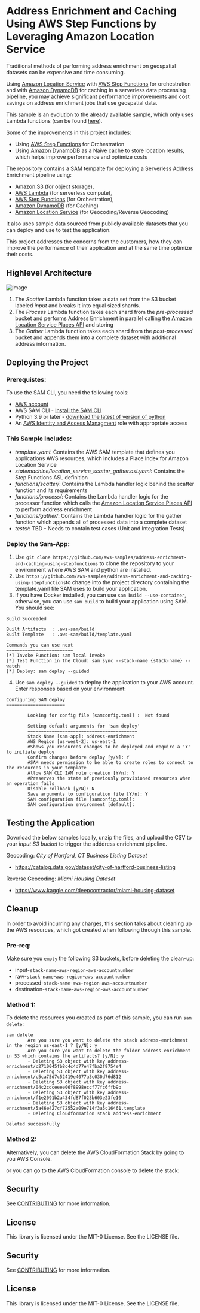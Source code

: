 # Address Enrichment and Caching Using AWS Step Functions by Leveraging Amazon Location Service

Traditional methods of performing address enrichment on geospatial datasets can be expensive and time consuming. 

Using [Amazon Location Service](https://aws.amazon.com/location/) with [AWS Step Functions](https://aws.amazon.com/step-functions/) for orchestration and with [Amazon DynamoDB](https://aws.amazon.com/dynamodb) for caching in a serverless data processing pipeline, you may achieve significant performance improvements and cost savings on address enrichment jobs that use geospatial data. 

This sample is an evolution to the already available sample, which only uses Lambda functions (can be found [here](https://github.com/aws-samples/amazon-location-service-serverless-address-validation)).

Some of the improvements in this project includes:

- Using [AWS Step Functions](https://aws.amazon.com/step-functions/) for Orchestration
- Using [Amazon DynamoDB](https://aws.amazon.com/dynamodb) as a Naive cache to store location results, which helps improve performance and optimize costs

The repository contains a SAM tempalte for deploying a Serverless Address Enrichment pipeline using:
- [Amazon S3](https://aws.amazon.com/s3/) (for object storage), 
- [AWS Lambda](https://aws.amazon.com/lambda/) (for serverless compute), 
- [AWS Step Functions](https://aws.amazon.com/step-functions/) (for Orchestration), 
- [Amazon DynamoDB](https://aws.amazon.com/dynamodb) (for Caching) 
- [Amazon Location Service](https://aws.amazon.com/location/) (for Geocoding/Reverse Geocoding)

It also uses sample data sourced from publicly available datasets that you can deploy and use to test the application. 

This project addresses the concerns from the customers, how they can improve the performance of their application and at the same time optimize their costs.



## Highlevel Architecture

![image](https://user-images.githubusercontent.com/20495779/167682555-c7656967-f328-4ae9-970a-28999c0f0771.png)


  1.	The *Scatter* Lambda function takes a data set from the S3 bucket labeled *input* and breaks it into equal sized shards. 
  2.	The *Process* Lambda function takes each shard from the *pre-processed* bucket and performs Address Enrichment in parallel calling the [Amazon Location Service Places API](https://docs.aws.amazon.com/location-places/latest/APIReference/Welcome.html) and storing 
  3.	The *Gather* Lambda function takes each shard from the *post-processed* bucket and appends them into a complete dataset with additional address information.


## Deploying the Project
### Prerequistes:

To use the SAM CLI, you need the following tools:
  - [AWS account](https://aws.amazon.com/free/?trk=ps_a134p000003yBfsAAE&trkCampaign=acq_paid_search_brand&sc_channel=ps&sc_campaign=acquisition_US&sc_publisher=google&sc_category=core&sc_country=US&sc_geo=NAMER&sc_outcome=acq&sc_detail=%2Baws%20%2Baccount&sc_content=Account_bmm&sc_segment=438195700994&sc_medium=ACQ-P%7CPS-GO%7CBrand%7CDesktop%7CSU%7CAWS%7CCore%7CUS%7CEN%7CText&s_kwcid=AL!4422!3!438195700994!b!!g!!%2Baws%20%2Baccount&ef_id=Cj0KCQjwsuP5BRCoARIsAPtX_wEmxImXtbdvL3n4ntAafj32KMc_sXL9Z-o8FyXVQzPk7w__h2FMje0aAhOFEALw_wcB:G:s&s_kwcid=AL!4422!3!438195700994!b!!g!!%2Baws%20%2Baccount&all-free-tier.sort-by=item.additionalFields.SortRank&all-free-tier.sort-order=asc&awsf.Free%20Tier%20Types=*all&awsf.Free%20Tier%20Categories=*all) 
  - AWS SAM CLI - [Install the SAM CLI](https://docs.aws.amazon.com/serverless-application-model/latest/developerguide/serverless-sam-cli-install.html)
  - Python 3.9 or later - [download the latest of version of python](https://www.python.org/downloads/) 
  - An [AWS Identity and Access Managment](https://aws.amazon.com/iam/) role with appropriate access

### This Sample Includes: 
  - *template.yaml*: Contains the AWS SAM template that defines you applications AWS resources, which includes a Place Index for Amazon Location Service
  - *statemachine/location_service_scatter_gather.asl.yaml*: Contains the Step Functions ASL definition
  - *functions/scatter/*: Contains the Lambda handler logic behind the scatter function and its requirements 
  - *functions/process/*: Contains the Lambda handler logic for the processor function which calls the [Amazon Location Service Places API](https://docs.aws.amazon.com/location-places/latest/APIReference/Welcome.html) to perform address enrichment
  - *functions/gather/*: Contains the Lambda handler logic for the gather function which appends all of processed data into a complete dataset
  - *tests/*: TBD - Needs to contain test cases (Unit and Integration Tests)

### Deploy the Sam-App:
1. Use `git clone https://github.com/aws-samples/address-enrichment-and-caching-using-stepfunctions` to clone the repository to your environment where AWS SAM and python are installed.
2. Use ``https://github.com/aws-samples/address-enrichment-and-caching-using-stepfunctions``to change into the project directory containing the template.yaml file SAM uses to build your application. 
3. If you have Docker installed, you can use ``sam build --use-container``, otherwise, you can use ``sam build`` to build your application using SAM. You should see:

```
Build Succeeded

Built Artifacts  : .aws-sam/build
Built Template   : .aws-sam/build/template.yaml

Commands you can use next
=========================
[*] Invoke Function: sam local invoke
[*] Test Function in the Cloud: sam sync --stack-name {stack-name} --watch
[*] Deploy: sam deploy --guided
```


4. Use `sam deploy --guided` to deploy the application to your AWS account. Enter responses based on your environment:

```
Configuring SAM deploy
======================

        Looking for config file [samconfig.toml] :  Not found

        Setting default arguments for 'sam deploy'
        =========================================
        Stack Name [sam-app]: address-enrichment
        AWS Region [us-west-2]: us-east-1
        #Shows you resources changes to be deployed and require a 'Y' to initiate deploy
        Confirm changes before deploy [y/N]: Y
        #SAM needs permission to be able to create roles to connect to the resources in your template
        Allow SAM CLI IAM role creation [Y/n]: Y
        #Preserves the state of previously provisioned resources when an operation fails
        Disable rollback [y/N]: N
        Save arguments to configuration file [Y/n]: Y
        SAM configuration file [samconfig.toml]: 
        SAM configuration environment [default]: 
```

## Testing the Application

Download the below samples locally, unzip the files, and upload the CSV to your *input S3 bucket* to trigger the adddress enrichment pipeline.

Geocoding: *City of Hartford, CT Business Listing Dataset*
 - https://catalog.data.gov/dataset/city-of-hartford-business-listing
 
Reverse Geocoding: *Miami Housing Dataset*
 - https://www.kaggle.com/deepcontractor/miami-housing-dataset

## Cleanup

In order to avoid incurring any charges, this section talks about cleaning up the AWS resources, which got created when following through this sample. 

### Pre-req:
Make sure you `empty` the following S3 buckets, before deleting the clean-up:
- input-`stack-name`-`aws-region`-`aws-accountnumber`
- raw-`stack-name`-`aws-region`-`aws-accountnumber`
- processed-`stack-name`-`aws-region`-`aws-accountnumber`
- destination-`stack-name`-`aws-region`-`aws-accountnumber`


### Method 1:
To delete the resources you created as part of this sample, you can run ``sam delete``:

```
sam delete                                                                                                                                                     
        Are you sure you want to delete the stack address-enrichment in the region us-east-1 ? [y/N]: y
        Are you sure you want to delete the folder address-enrichment in S3 which contains the artifacts? [y/N]: y
        - Deleting S3 object with key address-enrichment/c2710045fb8c4c4d77e47fba2f9754e4
        - Deleting S3 object with key address-enrichment/c5ca75d7c52419e4077a3c030d76d812
        - Deleting S3 object with key address-enrichment/04c2cdceeee06f8998eccf77fc6ffb9b
        - Deleting S3 object with key address-enrichment/f1e2091b2a434fd87f023b603e23fe10
        - Deleting S3 object with key address-enrichment/5a46e427cf72552a09e714f3a5c16461.template
        - Deleting Cloudformation stack address-enrichment

Deleted successfully
```
### Method 2:
Alternatively, you can delete the AWS CloudFormation Stack by going to you AWS Console.


or you can go to the AWS CloudFormation console to delete the stack:




## Security

See [CONTRIBUTING](CONTRIBUTING.md#security-issue-notifications) for more information.

## License

This library is licensed under the MIT-0 License. See the LICENSE file.


## Security

See [CONTRIBUTING](CONTRIBUTING.md#security-issue-notifications) for more information.

## License

This library is licensed under the MIT-0 License. See the LICENSE file.

